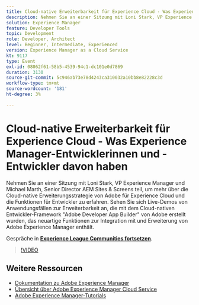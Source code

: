 ```yaml
---
title: Cloud-native Erweiterbarkeit für Experience Cloud - Was Experience Manager-Entwicklerinnen und -Entwickler davon haben
description: Nehmen Sie an einer Sitzung mit Loni Stark, VP Experience Manager und Michael Marth, Senior Director AEM Sites & Screens teil, um mehr über die Cloud-native Erweiterungsstrategie von Adobe für Experience Cloud und die Funktionen für Entwickler zu erfahren. Sehen Sie sich Live-Demos von Anwendungsfällen zur Erweiterbarkeit an, die mit dem Cloud-nativen Entwickler-Framework "Adobe Developer App Builder" von Adobe erstellt wurden, das neuartige Funktionen zur Integration mit und Erweiterung von Adobe Experience Manager enthält.
solution: Experience Manager
feature: Developer Tools
topic: Development
role: Developer, Architect
level: Beginner, Intermediate, Experienced
version: Experience Manager as a Cloud Service
kt: 9117
type: Event
exl-id: 08062f61-58b5-4539-94c1-dc101e0d7869
duration: 3130
source-git-commit: 5c946ab73e78d4243ca310032a10bb8e82228c3d
workflow-type: tm+mt
source-wordcount: '181'
ht-degree: 3%

---
```


# Cloud-native Erweiterbarkeit für Experience Cloud - Was Experience Manager-Entwicklerinnen und -Entwickler davon haben

Nehmen Sie an einer Sitzung mit Loni Stark, VP Experience Manager und Michael Marth, Senior Director AEM Sites &amp; Screens teil, um mehr über die Cloud-native Erweiterungsstrategie von Adobe für Experience Cloud und die Funktionen für Entwickler zu erfahren. Sehen Sie sich Live-Demos von Anwendungsfällen zur Erweiterbarkeit an, die mit dem Cloud-nativen Entwickler-Framework &quot;Adobe Developer App Builder&quot; von Adobe erstellt wurden, das neuartige Funktionen zur Integration mit und Erweiterung von Adobe Experience Manager enthält.

Gespräche in **[Experience League Communities fortsetzen](https://adobe.ly/2XTk7aX)**.

>[!VIDEO](https://video.tv.adobe.com/v/337491/?quality=12&learn=on&hidetitle=true)

## Weitere Ressourcen

- [Dokumentation zu Adobe Experience Manager](https://experienceleague.adobe.com/docs/experience-manager-cloud-service.html?lang=de)
- [Übersicht über Adobe Experience Manager Cloud Service](https://experienceleague.adobe.com/docs/experience-manager-cloud-service/overview/home.html?lang=de)
- [Adobe Experience Manager-Tutorials](https://experienceleague.adobe.com/docs/experience-manager-tutorials.html?lang=de)
